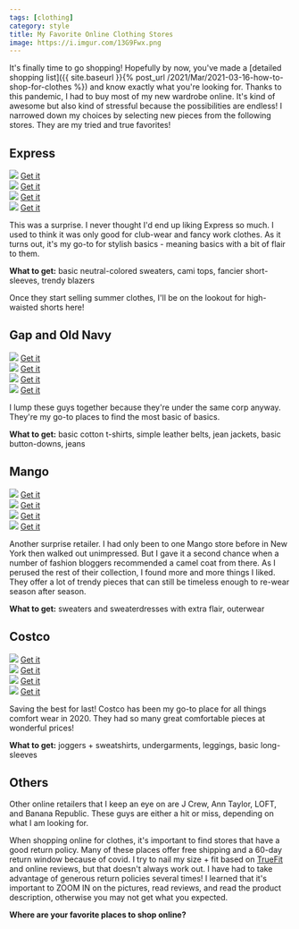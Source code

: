 ```yaml
---
tags: [clothing]
category: style
title: My Favorite Online Clothing Stores
image: https://i.imgur.com/13G9Fwx.png
---
```

It's finally time to go shopping! Hopefully by now, you've made a [detailed shopping list]({{ site.baseurl }}{% post_url /2021/Mar/2021-03-16-how-to-shop-for-clothes %}) and know exactly what you're looking for. Thanks to this pandemic, I had to buy most of my new wardrobe online. It's kind of awesome but also kind of stressful because the possibilities are endless! I narrowed down my choices by selecting new pieces from the following stores. They are my tried and true favorites!

## Express
<div class="row row-cols-2 row-cols-md-4 gy-4 text-center">
    <div class="col">
        <img src="https://images.express.com/is/image/expressfashion/0078_06745998_0058_f002?cache=on&wid=960&fmt=jpeg&qlt=85,1&resmode=sharp2&op_usm=1,1,5,0&defaultImage=Photo-Coming-Soon">
        <span><a href="https://www.express.com/clothing/women/double-breasted-button-front-blazer/pro/06745998/color/Pitch%20Black/e/regular/">Get it</a></span>
    </div>
    <div class="col">
        <img src="https://images.express.com/is/image/expressfashion/0097_08626587_2628_f001?cache=on&wid=960&fmt=jpeg&qlt=85,1&resmode=sharp2&op_usm=1,1,5,0&defaultImage=Photo-Coming-Soon">
        <span><a href="https://www.express.com/clothing/women/flutter-sleeve-v-neck-top/pro/08626587/color/PALE%20PEONY/">Get it</a></span>
    </div>
    <div class="col">
        <img src="https://images.express.com/is/image/expressfashion/0094_07925718_0058_f001?cache=on&wid=960&fmt=jpeg&qlt=85,1&resmode=sharp2&op_usm=1,1,5,0&defaultImage=Photo-Coming-Soon">
        <span><a href="https://www.express.com/clothing/women/belted-lace-sleeve-culotte-jumpsuit/pro/07925718/color/Pitch%20Black/">Get it</a></span>
    </div>
    <div class="col">
        <img src="https://images.express.com/is/image/expressfashion/0097_08636491_2628_f001?cache=on&wid=960&fmt=jpeg&qlt=85,1&resmode=sharp2&op_usm=1,1,5,0&defaultImage=Photo-Coming-Soon">
        <span><a href="https://www.express.com/clothing/women/lace-trim-cami/pro/08636491/color/PALE%20PEONY/">Get it</a></span>
    </div>
</div>

This was a surprise. I never thought I'd end up liking Express so much. I used to think it was only good for club-wear and fancy work clothes. As it turns out, it's my go-to for stylish basics - meaning basics with a bit of flair to them.

**What to get:** basic neutral-colored sweaters, cami tops, fancier short-sleeves, trendy blazers

Once they start selling summer clothes, I'll be on the lookout for high-waisted shorts here!

## Gap and Old Navy
<div class="row row-cols-2 row-cols-md-4 gy-4 text-center">
    <div class="col">
        <img src="https://www.gap.com/webcontent/0015/389/307/cn15389307.jpg">
        <span><a href="https://www.gap.com/browse/product.do?pid=349799002&pcid=999&vid=1&&searchText=belt#pdp-page-content">Get it</a></span>
    </div>
    <div class="col">
        <img src="https://www.gap.com/webcontent/0019/464/119/cn19464119.jpg">
        <span><a href="https://www.gap.com/browse/product.do?pid=5380810020001&cid=34608&pcid=34608&vid=1&nav=meganav%3AWomen%3ACategories%3AShirts+%26+Tops&cpos=23&cexp=1567&kcid=CategoryIDs%3D34608&ctype=Listing&cpid=res21031706676962568739877#pdp-page-content">Get it</a></span>
    </div>
    <div class="col">
        <img src="https://www.gap.com/webcontent/0019/767/750/cn19767750.jpg">
        <span><a href="https://www.gap.com/browse/product.do?pid=6605210022602&cid=1113004&pcid=5664&vid=1&nav=meganav%3AJeans%3AJeans%3AWomen&grid=pds_9_60_1#pdp-page-content">Get it</a></span>
    </div>
    <div class="col">
        <img src="https://oldnavy.gap.com/webcontent/0018/050/370/cn18050370.jpg">
        <span><a href="https://oldnavy.gap.com/browse/product.do?pid=5553380020000&cid=1035712&pcid=1035712&vid=1&nav=meganav%3AWomen%3AShop+Women%27s+Categories%3ATees&cpos=0&cexp=2223&kcid=CategoryIDs%3D1035712&cvar=16849&ctype=Listing&cpid=res21031706844685583303070#pdp-page-content">Get it</a></span>
    </div>
</div>

I lump these guys together because they're under the same corp anyway. They're my go-to places to find the most basic of basics.

**What to get:** basic cotton t-shirts, simple leather belts, jean jackets, basic button-downs, jeans

## Mango
<div class="row row-cols-2 row-cols-md-4 gy-4 text-center">
    <div class="col">
        <img src="https://st.mngbcn.com/rcs/pics/static/T7/fotos/outfit/S20/77094386_08-99999999_01.jpg">
        <span><a href="https://shop.mango.com/us/women/coats-coats/double-breasted-wool-coat_77094386.html?c=08">Get it</a></span>
    </div>
    <div class="col">
        <img src="https://st.mngbcn.com/rcs/pics/static/T7/fotos/S20/77017626_37.jpg">
        <span><a href="https://shop.mango.com/us/women/cardigans-and-sweaters-sweaters/puffed-sleeves-ribbed-sweater_77017626.html?c=37">Get it</a></span>
    </div>
    <div class="col">
        <img src="https://st.mngbcn.com/rcs/pics/static/T7/fotos/S20/77035943_09.jpg">
        <span><a href="https://shop.mango.com/us/women/dresses-and-jumpsuits-short/boat-neck-knitted-dress_77035943.html?c=09">Get it</a></span>
    </div>
    <div class="col">
        <img src="https://st.mngbcn.com/rcs/pics/static/T7/fotos/S20/77068258_96.jpg">
        <span><a href="https://shop.mango.com/us/women/dresses-and-jumpsuits-short/short-knitted-dress_77068258.html">Get it</a></span>
    </div>
</div>

Another surprise retailer. I had only been to one Mango store before in New York then walked out unimpressed. But I gave it a second chance when a number of fashion bloggers recommended a camel coat from there. As I perused the rest of their collection, I found more and more things I liked. They offer a lot of trendy pieces that can still be timeless enough to re-wear season after season.

**What to get:** sweaters and sweaterdresses with extra flair, outerwear

## Costco
<div class="row row-cols-2 row-cols-md-4 gy-4 text-center">
    <div class="col">
        <img src="https://richmedia.ca-richimage.com/ImageDelivery/imageService?profileId=12026540&id=1569751&recipeId=728">
        <span><a href="https://www.costco.com/tuff-ultra-soft-higher-waist-yoga-pant.product.100691429.html">Get it</a></span>
    </div>
    <div class="col">
        <img src="https://richmedia.ca-richimage.com/ImageDelivery/imageService?profileId=12026540&id=1566246&recipeId=728">
        <span><a href="https://www.costco.com/puma-ladies'-half-zip-pullover.product.100665790.html">Get it</a></span>
    </div>
    <div class="col">
        <img src="https://richmedia.ca-richimage.com/ImageDelivery/imageService?profileId=12026540&id=1580719&recipeId=728">
        <span><a href="https://www.costco.com/.product.100684895.html">Get it</a></span>
    </div>
    <div class="col">
        <img src="https://richmedia.ca-richimage.com/ImageDelivery/imageService?profileId=12026540&id=1535062&recipeId=728">
        <span><a href="https://www.costco.com/weatherproof-vintage-ladies'-cozy-pullover.product.100538855.html">Get it</a></span>
    </div>
</div>

Saving the best for last! Costco has been my go-to place for all things comfort wear in 2020. They had so many great comfortable pieces at wonderful prices!

**What to get:** joggers + sweatshirts, undergarments, leggings, basic long-sleeves

## Others
Other online retailers that I keep an eye on are J Crew, Ann Taylor, LOFT, and Banana Republic. These guys are either a hit or miss, depending on what I am looking for.

When shopping online for clothes, it's important to find stores that have a good return policy. Many of these places offer free shipping and a 60-day return window because of covid. I try to nail my size + fit based on [TrueFit](https://www.truefit.com/en/Home) and online reviews, but that doesn't always work out. I have had to take advantage of generous return policies several times! I learned that it's important to ZOOM IN on the pictures, read reviews, and read the product description, otherwise you may not get what you expected.

**Where are your favorite places to shop online?**